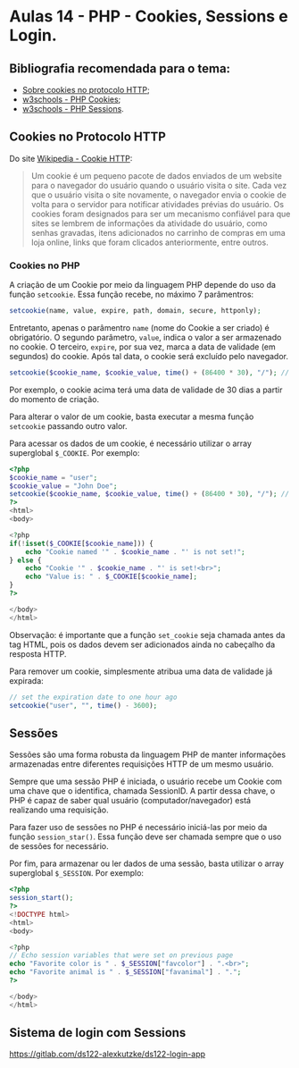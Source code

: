 # Aulas 14 - PHP - Cookies, Sessions e Login.

## Bibliografia recomendada para o tema:

* [Sobre cookies no protocolo HTTP](https://pt.wikipedia.org/wiki/Cookie_HTTP);
* [w3schools - PHP Cookies](http://www.w3schools.com/php/php_cookies.asp);
* [w3schools - PHP Sessions](http://www.w3schools.com/php/php_sessions.asp).

## Cookies no Protocolo HTTP

Do site [Wikipedia - Cookie HTTP](https://pt.wikipedia.org/wiki/Cookie_HTTP):

> Um cookie é um pequeno pacote de dados enviados de um website para o navegador do usuário quando o usuário visita o site. Cada vez que o usuário visita o site novamente, o navegador envia o cookie de volta para o servidor para notificar atividades prévias do usuário. Os cookies foram designados para ser um mecanismo confiável para que sites se lembrem de informações da atividade do usuário, como senhas gravadas, itens adicionados no carrinho de compras em uma loja online, links que foram clicados anteriormente, entre outros.

### Cookies no PHP

A criação de um Cookie por meio da linguagem PHP depende do uso da função `setcookie`.
Essa função recebe, no máximo 7 parâmentros:

```php
setcookie(name, value, expire, path, domain, secure, httponly);
```

Entretanto, apenas o parâmentro `name` (nome do Cookie a ser criado) é obrigatório. O segundo parâmetro, `value`, indica o valor a ser armazenado no cookie. O terceiro, `expire`, por sua vez, marca a data de validade (em segundos) do cookie. Após tal data, o cookie será excluído pelo navegador.

```php
setcookie($cookie_name, $cookie_value, time() + (86400 * 30), "/"); // 86400 = 1 day
```

Por exemplo, o cookie acima terá uma data de validade de 30 dias a partir do momento de criação.

Para alterar o valor de um cookie, basta executar a mesma função `setcookie` passando outro valor.

Para acessar os dados de um cookie, é necessário utilizar o array superglobal `$_COOKIE`. Por exemplo:

```php
<?php
$cookie_name = "user";
$cookie_value = "John Doe";
setcookie($cookie_name, $cookie_value, time() + (86400 * 30), "/"); // 86400 = 1 day
?>
<html>
<body>

<?php
if(!isset($_COOKIE[$cookie_name])) {
    echo "Cookie named '" . $cookie_name . "' is not set!";
} else {
    echo "Cookie '" . $cookie_name . "' is set!<br>";
    echo "Value is: " . $_COOKIE[$cookie_name];
}
?>

</body>
</html>
```

Observação: é importante que a função `set_cookie` seja chamada antes da tag HTML, pois os dados devem ser adicionados ainda no cabeçalho da resposta HTTP.

Para remover um cookie, simplesmente atribua uma data de validade já expirada:

```php
// set the expiration date to one hour ago
setcookie("user", "", time() - 3600);
```
## Sessões

Sessões são uma forma robusta da linguagem PHP de manter informações armazenadas entre
diferentes requisições HTTP de um mesmo usuário.

Sempre que uma sessão PHP é iniciada, o usuário recebe um Cookie com uma chave que o identifica, chamada SessionID. A partir dessa chave, o PHP é capaz de saber qual usuário (computador/navegador) está realizando uma requisição.

Para fazer uso de sessões no PHP é necessário iniciá-las por meio da função `session_star()`. Essa função deve ser chamada sempre que o uso de sessões for necessário.

Por fim, para armazenar ou ler dados de uma sessão, basta utilizar o array superglobal `$_SESSION`. Por exemplo:

```php
<?php
session_start();
?>
<!DOCTYPE html>
<html>
<body>

<?php
// Echo session variables that were set on previous page
echo "Favorite color is " . $_SESSION["favcolor"] . ".<br>";
echo "Favorite animal is " . $_SESSION["favanimal"] . ".";
?>

</body>
</html>
```

## Sistema de login com Sessions

https://gitlab.com/ds122-alexkutzke/ds122-login-app
